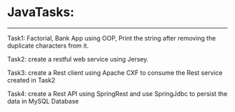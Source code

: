 # JavaTasks:
-----------

Task1: Factorial, Bank App using OOP, Print the string after removing the duplicate characters from it.

Task2: create a restful web service using Jersey.

Task3: create a Rest client using Apache CXF to consume the Rest service created in Task2

Task4: create a Rest API using SpringRest and use SpringJdbc to persist the data in MySQL Database
